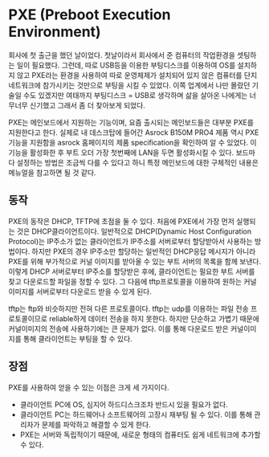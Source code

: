# PXE (Preboot Execution Environment)

회사에 첫 출근을 했던 날이었다. 첫날이라서 회사에서 준 컴퓨터의 작업환경을 셋팅하는 일이 필요했다. 그런데, 따로 USB등을 이용한 부팅디스크를 이용하여 OS를 설치하지 않고 PXE라는 환경을 사용하여 따로 운영체제가 설치되어 있지 않은 컴퓨터를 단지 네트워크에 참가시키는 것만으로 부팅을 시킬 수 있었다. 이쪽 업계에서 나만 몰랐던 기술일 수도 있겠지만 여태까지 부팅디스크 = USB로 생각하며 삶을 살아온 나에게는 너무너무 신기했고 그래서 좀 더 찾아보게 되었다. 

PXE는 메인보드에서 지원하는 기능이며, 요즘 출시되는 메인보드들은 대부분 PXE를 지원한다고 한다. 실제로 내 데스크탑에 들어간 Asrock B150M PRO4 제품 역시 PXE기능을 지원함을 asrock 홈페이지의 제품 specification을 확인하여 알 수 있었다. 이 기능을 활성화한 후 부트 오더 가장 첫번째에 LAN을 두면 활성화시킬 수 있다. 보드마다 설정하는 방법은 조금씩 다를 수 있다고 하니 특정 메인보드에 대한 구체적인 내용은 메뉴얼을 참고하면 될 것 같다.

## 동작

PXE의 동작은 DHCP, TFTP에 초점을 둘 수 있다. 처음에 PXE에서 가장 먼저 실행되는 것은 DHCP클라이언트이다. 일반적으로 DHCP(Dynamic Host Configuration Protocol)는 IP주소가 없는 클라이언트가 IP주소를 서버로부터 할당받아서 사용하는 방법이다. 하지만 PXE의 경우 IP주소만 할당하는 일반적인 DHCP응답 메시지가 아니라 PXE를 위해 부가적으로 커널 이미지를 받아올 수 있는 부트 서버의 목록을 함께 보낸다. 이렇게 DHCP 서버로부터 IP주소를 할당받은 후에, 클라이언트는 필요한 부트 서버를 찾고 다운로드할 파일을 정할 수 있다. 그 다음에 tftp프로토콜을 이용하여 원하는 커널이미지를 서버로부터 다운로드 받을 수 있게 된다.

tftp는 ftp와 비슷하지만 전혀 다른 프로토콜이다. tftp는 udp를 이용하는 파일 전송 프로토콜이므로 reliable하게 데이터 전송을 하지 못한다. 하지만 단순하고 가볍기 때문에 커널이미지의 전송에 사용하기에는 큰 문제가 없다. 이를 통해 다운로드 받은 커널이미지를 통해 클라이언트는 부팅을 할 수 있다.

## 장점

PXE를 사용하여 얻을 수 있는 이점은 크게 세 가지이다.
* 클라이언트 PC에 OS, 심지어 하드디스크조차 반드시 있을 필요가 없다.
* 클라이언트 PC는 하드웨어나 소프트웨어의 고장시 재부팅 될 수 있다. 이를 통해 관리자가 문제를 파악하고 해결할 수 있게 한다.
* PXE는 서버와 독립적이기 때문에, 새로운 형태의 컴퓨터도 쉽게 네트워크에 추가할 수 있다.
